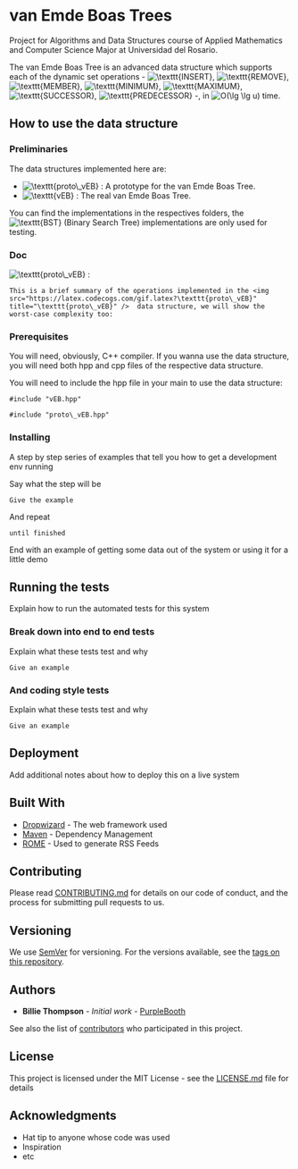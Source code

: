 # van Emde Boas Trees

Project for Algorithms and Data Structures course of Applied Mathematics and Computer Science Major at Universidad del Rosario.

The van Emde Boas Tree is an advanced data structure which supports each of the dynamic set operations - <img src="https://latex.codecogs.com/gif.latex?\texttt{INSERT}" title="\texttt{INSERT}" />, <img src="https://latex.codecogs.com/gif.latex?\texttt{REMOVE}" title="\texttt{REMOVE}" />, <img src="https://latex.codecogs.com/gif.latex?\texttt{MEMBER}" title="\texttt{MEMBER}" />, <img src="https://latex.codecogs.com/gif.latex?\texttt{MINIMUM}" title="\texttt{MINIMUM}" />, <img src="https://latex.codecogs.com/gif.latex?\texttt{MAXIMUM}" title="\texttt{MAXIMUM}" />, <img src="https://latex.codecogs.com/gif.latex?\texttt{SUCCESSOR}" title="\texttt{SUCCESSOR}" />, <img src="https://latex.codecogs.com/gif.latex?\texttt{PREDECESSOR}" title="\texttt{PREDECESSOR}" /> -, in <img src="https://latex.codecogs.com/gif.latex?O(\lg&space;\lg&space;u)" title="O(\lg \lg u)" /> time.

## How to use the data structure

### Preliminaries

The data structures implemented here are: 

- <img src="https://latex.codecogs.com/gif.latex?\texttt{proto\_vEB}" title="\texttt{proto\_vEB}" /> : A prototype for the van Emde Boas Tree.
- <img src="https://latex.codecogs.com/gif.latex?\texttt{vEB}" title="\texttt{vEB}" /> : The real van Emde Boas Tree.

You can find the implementations in the respectives folders, the <img src="https://latex.codecogs.com/gif.latex?\texttt{BST}" title="\texttt{BST}" /> (Binary Search Tree) implementations are only used for testing.

### Doc

<img src="https://latex.codecogs.com/gif.latex?\texttt{proto\_vEB}" title="\texttt{proto\_vEB}" /> : 
	
	This is a brief summary of the operations implemented in the <img src="https://latex.codecogs.com/gif.latex?\texttt{proto\_vEB}" title="\texttt{proto\_vEB}" />  data structure, we will show the worst-case complexity too:




### Prerequisites

You will need, obviously, C++ compiler. If you wanna use the data structure, you will need both hpp and cpp files of the respective data structure.

You will need to include the hpp file in your main to use the data structure: 
```
#include "vEB.hpp"
```
```
#include "proto\_vEB.hpp"
```

### Installing

A step by step series of examples that tell you how to get a development env running

Say what the step will be

```
Give the example
```

And repeat

```
until finished
```

End with an example of getting some data out of the system or using it for a little demo

## Running the tests

Explain how to run the automated tests for this system

### Break down into end to end tests

Explain what these tests test and why

```
Give an example
```

### And coding style tests

Explain what these tests test and why

```
Give an example
```

## Deployment

Add additional notes about how to deploy this on a live system

## Built With

* [Dropwizard](http://www.dropwizard.io/1.0.2/docs/) - The web framework used
* [Maven](https://maven.apache.org/) - Dependency Management
* [ROME](https://rometools.github.io/rome/) - Used to generate RSS Feeds

## Contributing

Please read [CONTRIBUTING.md](https://gist.github.com/PurpleBooth/b24679402957c63ec426) for details on our code of conduct, and the process for submitting pull requests to us.

## Versioning

We use [SemVer](http://semver.org/) for versioning. For the versions available, see the [tags on this repository](https://github.com/your/project/tags). 

## Authors

* **Billie Thompson** - *Initial work* - [PurpleBooth](https://github.com/PurpleBooth)

See also the list of [contributors](https://github.com/your/project/contributors) who participated in this project.

## License

This project is licensed under the MIT License - see the [LICENSE.md](LICENSE.md) file for details

## Acknowledgments

* Hat tip to anyone whose code was used
* Inspiration
* etc

